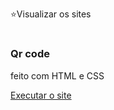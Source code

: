 ⭐Visualizar os sites
#
<h3>Qr code</h3>
 feito com HTML e CSS

<a  href="https://misuzan.github.io/front-mentor/qr-code-component-main/" target="_blank">Executar o site</a>
